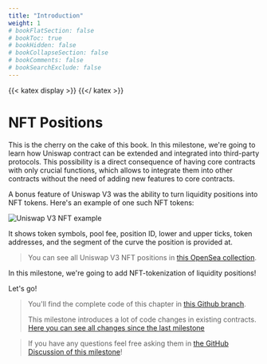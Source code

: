 ```yaml
---
title: "Introduction"
weight: 1
# bookFlatSection: false
# bookToc: true
# bookHidden: false
# bookCollapseSection: false
# bookComments: false
# bookSearchExclude: false
---
```


{{< katex display >}} {{</ katex >}}

# NFT Positions

This is the cherry on the cake of this book. In this milestone, we're going to learn how Uniswap contract can be extended
and integrated into third-party protocols. This possibility is a direct consequence of having core contracts with only
crucial functions, which allows to integrate them into other contracts without the need of adding new features to core 
contracts.

A bonus feature of Uniswap V3 was the ability to turn liquidity positions into NFT tokens. Here's an example of one
such NFT tokens:

![Uniswap V3 NFT example](/images/milestone_6_nft_example.png)

It shows token symbols, pool fee, position ID, lower and upper ticks, token addresses, and the segment of the curve the
position is provided at.

> You can see all Uniswap V3 NFT positions in [this OpenSea collection](https://opensea.io/collection/uniswap-v3-positions).

In this milestone, we're going to add NFT-tokenization of liquidity positions!

Let's go!

> You'll find the complete code of this chapter in [this Github branch](https://github.com/Jeiwan/uniswapv3-code/tree/milestone_6).
>
> This milestone introduces a lot of code changes in existing contracts. [Here you can see all changes since the last milestone](https://github.com/Jeiwan/uniswapv3-code/compare/milestone_5...milestone_6)

> If you have any questions feel free asking them in [the GitHub Discussion of this milestone](https://github.com/Jeiwan/uniswapv3-book/discussions/categories/milestone-6-nft-positions)!